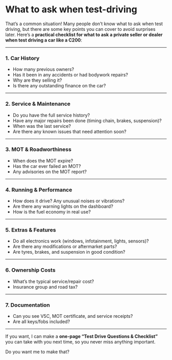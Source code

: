 # What to ask when test-driving

That’s a common situation! Many people don’t know what to ask when test driving, but there are some key points you can cover to avoid surprises later. Here’s a **practical checklist for what to ask a private seller or dealer when test driving a car like a C200**:

---

### **1. Car History**

* How many previous owners?
* Has it been in any accidents or had bodywork repairs?
* Why are they selling it?
* Is there any outstanding finance on the car?

---

### **2. Service & Maintenance**

* Do you have the full service history?
* Have any major repairs been done (timing chain, brakes, suspension)?
* When was the last service?
* Are there any known issues that need attention soon?

---

### **3. MOT & Roadworthiness**

* When does the MOT expire?
* Has the car ever failed an MOT?
* Any advisories on the MOT report?

---

### **4. Running & Performance**

* How does it drive? Any unusual noises or vibrations?
* Are there any warning lights on the dashboard?
* How is the fuel economy in real use?

---

### **5. Extras & Features**

* Do all electronics work (windows, infotainment, lights, sensors)?
* Are there any modifications or aftermarket parts?
* Are tyres, brakes, and suspension in good condition?

---

### **6. Ownership Costs**

* What’s the typical service/repair cost?
* Insurance group and road tax?

---

### **7. Documentation**

* Can you see V5C, MOT certificate, and service receipts?
* Are all keys/fobs included?

---

If you want, I can make a **one-page “Test Drive Questions & Checklist”** you can take with you next time, so you never miss anything important.

Do you want me to make that?
